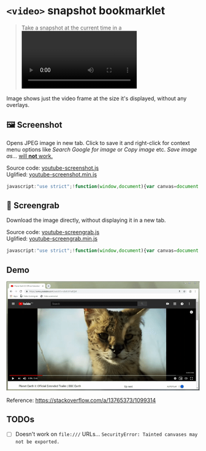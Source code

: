 # `<video>` snapshot bookmarklet

> Take a snapshot at the current time in a <video>.

Image shows just the video frame at the size it's displayed, without any overlays.

## :framed_picture: Screenshot

Opens JPEG image in new tab. Click to save it and right-click for context menu options like _Search Google for image_ or _Copy image_ etc. _Save image as..._ [will **not** work.](https://groups.google.com/a/chromium.org/forum/#!msg/blink-dev/GbVcuwg_QjM/GsIAQlemBQAJ "Intent to Deprecate and Remove: Top-frame navigations to data URLs - Google Groups")

Source code: [youtube-screenshot.js](./youtube-screenshot.js)  
Uglified: [youtube-screenshot.min.js](./youtube-screenshot.min.js)  

```js
javascript:"use strict";!function(window,document){var canvas=document.createElement("canvas"),video=document.querySelector("video"),ctx=canvas.getContext("2d");canvas.width=parseInt(video.offsetWidth),canvas.height=parseInt(video.offsetHeight),ctx.drawImage(video,0,0,canvas.width,canvas.height);var base64ImageData=canvas.toDataURL("image/jpeg"),filename="snap-"+canvas.width+"x"+canvas.height+"-"+video.currentTime+".jpg",a=document.createElement("a");a.download=filename,a.href=base64ImageData;var img=document.createElement("img");img.src=base64ImageData,img.alt=filename,img.title="Click to save "+filename,window.open().document.body.appendChild(a).appendChild(img)}(window,document);
```

## :floppy_disk: Screengrab

Download the image directly, without displaying it in a new tab.

Source code: [youtube-screengrab.js](./youtube-screengrab.js)  
Uglified: [youtube-screengrab.min.js](./youtube-screengrab.min.js)  

```js
javascript:"use strict";!function(window,document){var canvas=document.createElement("canvas"),video=document.querySelector("video"),ctx=canvas.getContext("2d");canvas.width=parseInt(video.offsetWidth),canvas.height=parseInt(video.offsetHeight),ctx.drawImage(video,0,0,canvas.width,canvas.height);var a=document.createElement("a");a.download="snap-"+canvas.width+"x"+canvas.height+"-"+video.currentTime+".jpg",a.href=canvas.toDataURL("image/jpeg"),document.body.appendChild(a).click(),a.remove()}(window,document);
```

## Demo

![Video screenshot bookmarklets demo](demo.gif)

Reference: https://stackoverflow.com/a/13765373/1099314

## TODOs

- [ ] Doesn't work on `file:///` URLs... `SecurityError: Tainted canvases may not be exported.`
